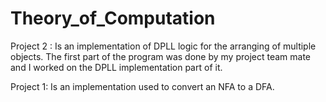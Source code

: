 # Theory_of_Computation
Project 2 : Is an implementation of DPLL logic for the arranging of multiple objects.
            The first part of the program was done by my project team mate and I worked on the DPLL implementation part of it.
            
Project 1: Is an implementation used to convert an NFA to a DFA.
